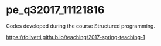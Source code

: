 # pe_q32017_11121816

Codes developed during the course Structured programming.

https://folivetti.github.io/teaching/2017-spring-teaching-1
